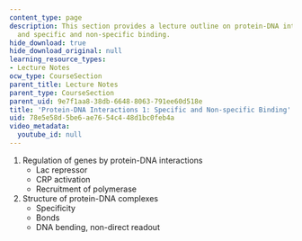 ```yaml
---
content_type: page
description: This section provides a lecture outline on protein-DNA interactions,
  and specific and non-specific binding.
hide_download: true
hide_download_original: null
learning_resource_types:
- Lecture Notes
ocw_type: CourseSection
parent_title: Lecture Notes
parent_type: CourseSection
parent_uid: 9e7f1aa8-38db-6648-8063-791ee60d518e
title: 'Protein-DNA Interactions 1: Specific and Non-specific Binding'
uid: 78e5e58d-5be6-ae76-54c4-48d1bc0feb4a
video_metadata:
  youtube_id: null
---
```


1.  Regulation of genes by protein-DNA interactions
    *   Lac repressor
    *   CRP activation
    *   Recruitment of polymerase
2.  Structure of protein-DNA complexes
    *   Specificity
    *   Bonds
    *   DNA bending, non-direct readout